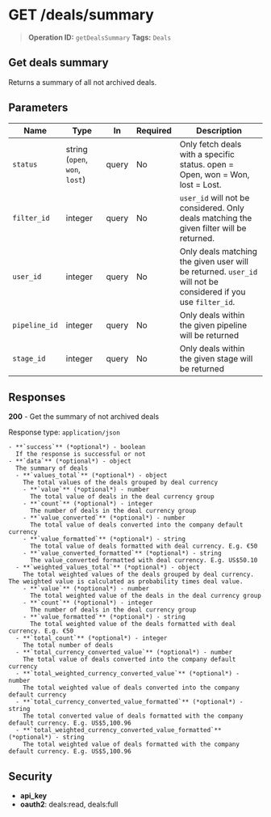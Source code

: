 # GET /deals/summary

> **Operation ID:** `getDealsSummary`
> **Tags:** `Deals`

## Get deals summary

Returns a summary of all not archived deals.

## Parameters

| Name | Type | In | Required | Description |
|------|------|-------|----------|-------------|
| `status` | string (`open`, `won`, `lost`) | query | No | Only fetch deals with a specific status. open = Open, won = Won, lost = Lost. |
| `filter_id` | integer | query | No | <code>user_id</code> will not be considered. Only deals matching the given filter will be returned. |
| `user_id` | integer | query | No | Only deals matching the given user will be returned. `user_id` will not be considered if you use `filter_id`. |
| `pipeline_id` | integer | query | No | Only deals within the given pipeline will be returned |
| `stage_id` | integer | query | No | Only deals within the given stage will be returned |

## Responses

**200** - Get the summary of not archived deals

Response type: `application/json`

```
- **`success`** (*optional*) - boolean
  If the response is successful or not
- **`data`** (*optional*) - object
  The summary of deals
  - **`values_total`** (*optional*) - object
    The total values of the deals grouped by deal currency
    - **`value`** (*optional*) - number
      The total value of deals in the deal currency group
    - **`count`** (*optional*) - integer
      The number of deals in the deal currency group
    - **`value_converted`** (*optional*) - number
      The total value of deals converted into the company default currency
    - **`value_formatted`** (*optional*) - string
      The total value of deals formatted with deal currency. E.g. €50
    - **`value_converted_formatted`** (*optional*) - string
      The value_converted formatted with deal currency. E.g. US$50.10
  - **`weighted_values_total`** (*optional*) - object
    The total weighted values of the deals grouped by deal currency. The weighted value is calculated as probability times deal value.
    - **`value`** (*optional*) - number
      The total weighted value of the deals in the deal currency group
    - **`count`** (*optional*) - integer
      The number of deals in the deal currency group
    - **`value_formatted`** (*optional*) - string
      The total weighted value of the deals formatted with deal currency. E.g. €50
  - **`total_count`** (*optional*) - integer
    The total number of deals
  - **`total_currency_converted_value`** (*optional*) - number
    The total value of deals converted into the company default currency
  - **`total_weighted_currency_converted_value`** (*optional*) - number
    The total weighted value of deals converted into the company default currency
  - **`total_currency_converted_value_formatted`** (*optional*) - string
    The total converted value of deals formatted with the company default currency. E.g. US$5,100.96
  - **`total_weighted_currency_converted_value_formatted`** (*optional*) - string
    The total weighted value of deals formatted with the company default currency. E.g. US$5,100.96
```


## Security

- **api_key**
- **oauth2**: deals:read, deals:full